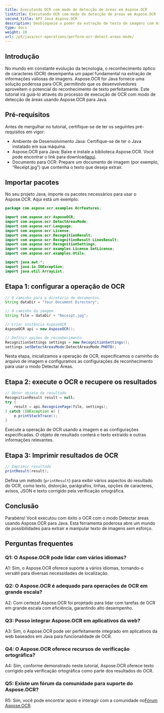 ```yaml
---
title: Executando OCR com modo de detecção de áreas em Aspose.OCR
linktitle: Executando OCR com modo de detecção de áreas em Aspose.OCR
second_title: API Java Aspose.OCR
description: Desbloqueie o poder da extração de texto de imagens com Aspose.OCR para Java. Um tutorial abrangente sobre OCR com modo de detecção de áreas.
type: docs
weight: 10
url: /pt/java/ocr-operations/perform-ocr-detect-areas-mode/
---
```

## Introdução

No mundo em constante evolução da tecnologia, o reconhecimento óptico de caracteres (OCR) desempenha um papel fundamental na extração de informações valiosas de imagens. Aspose.OCR for Java fornece uma solução poderosa para OCR, permitindo que os desenvolvedores aproveitem o potencial do reconhecimento de texto perfeitamente. Este tutorial irá guiá-lo através do processo de execução de OCR com modo de detecção de áreas usando Aspose.OCR para Java.

## Pré-requisitos

Antes de mergulhar no tutorial, certifique-se de ter os seguintes pré-requisitos em vigor:

- Ambiente de Desenvolvimento Java: Certifique-se de ter o Java instalado em sua máquina.
-  Aspose.OCR para Java: Baixe e instale a biblioteca Aspose.OCR. Você pode encontrar o link para download[aqui](https://releases.aspose.com/ocr/java/).
- Documento para OCR: Prepare um documento de imagem (por exemplo, “Receipt.jpg”) que contenha o texto que deseja extrair.

## Importar pacotes

No seu projeto Java, importe os pacotes necessários para usar o Aspose.OCR. Aqui está um exemplo:

```java
package com.aspose.ocr.examples.OcrFeatures;

import com.aspose.ocr.AsposeOCR;
import com.aspose.ocr.DetectAreasMode;
import com.aspose.ocr.Language;
import com.aspose.ocr.License;
import com.aspose.ocr.RecognitionResult;
import com.aspose.ocr.RecognitionResult.LinesResult;
import com.aspose.ocr.RecognitionSettings;
import com.aspose.ocr.examples.License.SetLicense;
import com.aspose.ocr.examples.Utils;

import java.awt.*;
import java.io.IOException;
import java.util.ArrayList;
```

## Etapa 1: configurar a operação de OCR

```java
// O caminho para o diretório de documentos.
String dataDir = "Your Document Directory";

// O caminho da imagem
String file = dataDir + "Receipt.jpg";

// Criar instância AsposeOCR
AsposeOCR api = new AsposeOCR();

// Definir opções de reconhecimento
RecognitionSettings settings = new RecognitionSettings();
settings.setDetectAreasMode(DetectAreasMode.PHOTO);
```

Nesta etapa, inicializamos a operação de OCR, especificamos o caminho do arquivo de imagem e configuramos as configurações de reconhecimento para usar o modo Detectar Áreas.

## Etapa 2: execute o OCR e recupere os resultados

```java
// Obter objeto de resultado
RecognitionResult result = null;
try {
    result = api.RecognizePage(file, settings);
} catch (IOException e) {
    e.printStackTrace();
}
```

Execute a operação de OCR usando a imagem e as configurações especificadas. O objeto de resultado conterá o texto extraído e outras informações relevantes.

## Etapa 3: Imprimir resultados de OCR

```java
// Imprimir resultado
printResult(result);
```

Defina um método (`printResult`) para exibir vários aspectos do resultado do OCR, como texto, distorção, parágrafos, linhas, opções de caracteres, avisos, JSON e texto corrigido pela verificação ortográfica.

## Conclusão

Parabéns! Você executou com êxito o OCR com o modo Detectar áreas usando Aspose.OCR para Java. Esta ferramenta poderosa abre um mundo de possibilidades para extrair e manipular texto de imagens sem esforço.

## Perguntas frequentes

### Q1: O Aspose.OCR pode lidar com vários idiomas?

A1: Sim, o Aspose.OCR oferece suporte a vários idiomas, tornando-o versátil para diversas necessidades de localização.

### Q2: O Aspose.OCR é adequado para operações de OCR em grande escala?

A2: Com certeza! Aspose.OCR foi projetado para lidar com tarefas de OCR em grande escala com eficiência, garantindo alto desempenho.

### Q3: Posso integrar Aspose.OCR em aplicativos da web?

A3: Sim, o Aspose.OCR pode ser perfeitamente integrado em aplicativos da web baseados em Java para funcionalidade de OCR.

### Q4: O Aspose.OCR oferece recursos de verificação ortográfica?

A4: Sim, conforme demonstrado neste tutorial, Aspose.OCR oferece texto corrigido pela verificação ortográfica como parte dos resultados do OCR.

### Q5: Existe um fórum da comunidade para suporte do Aspose.OCR?

 R5: Sim, você pode encontrar apoio e interagir com a comunidade no[Fórum Aspose.OCR](https://forum.aspose.com/c/ocr/16).